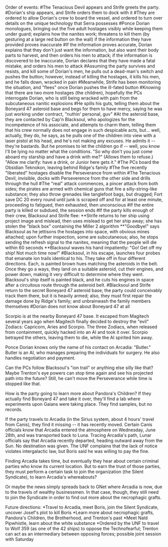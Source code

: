 Order of events:
#The Tenacious Devil appears and Strife greets the party.
#Dorian's ship appears, and Strife orders them to dock with it
#They are ordered to allow Dorian's crew to board the vessel, and ordered to turn over details on the unique technology that Serra possesses
#Ponce Dorian monologues, bringing out the five adult hostages visibly while keeping them under guard; explains how the nanites work; threatens to kill them (by gesturing at a large red button on the wall) if the information they have provided proves inaccurate
#If the information proves accurate, Dorian explains that they don't just want the information, but also want their body parts to harvest, and then orders his men to attack; if the information is discovered to be inaccurate, Dorian declares that they have made a fatal mistake, and orders his men to attack
#Assuming the party survives and resists, and kill some of Dorian's men, he pulls out a dead-man's switch and pushes the button; however, instead of killing the hostages, it kills his men, and he falls down, wracked in pain
#Meanwhile, Strife has been monitoring the situation, and &quot;flees&quot; once Dorian pushes the ill-fated button
#Knowing that there are two more hostages (the children), hopefully the PCs interrogate Dorian, who is still being wracked with pain from the subcutaneous nanitic explosions
#He spills his guts, telling them about the Boneyard 47 asteroid base and begs for them to have mercy, saying he was just working under contract, &quot;nuthin' personal, guv&quot;
#At the asteroid base, they are contacted by Cap'n Blacksoul, who apologizes for the incompetence of his associate, and attempts to charm them, telling them that his crew normally does not engage in such despicable acts, but... well, actually, they do, he says, as he pulls one of the children into view with a laser pistol at his head, and he's not making any excuses. He admits it -- they're bastards. But he promises to let the children go if -- well, you know I'll be lying no matter what the conditions. &quot;So why don't you just come aboard my starship and have a drink with me?&quot; (Allows them to refuse.) &quot;Allow me clarify: have a drink, or Junior here gets it.&quot;
#The PCs board the Obsidian Teknokon, leaving behind Ridge's family
#The five recently &quot;liberated&quot; hostages disable the Perseverance from within
#The Tenacious Devil, invisible, docks with Perseverence from the other side and drills through the hull
#The &quot;real&quot; attack commences, a pincer attack from both sides; the pirates are armed with chemical guns that fire a silly-string-like substance; they also throw grenades like tanglefoot bags, but drugged; Fort save DC 20 every round until junk is scraped off and for at least one minute, proceeding to fatigued, then exhausted, then unconscious
#If the entire party is killed or subdued, the session ends
#If the party kills enough of their crew, Blacksoul and Strife flee:
**Strife returns to her ship using project image and mislead, then uses mislead to get her ship away; she has stolen the &quot;black box&quot; containing the Miller 2 algorithm
**&quot;Goodbye!&quot; says Blacksoul as he jettisons the hostages into space, with obvious mines attached; upon further inspection, some are subcutaneous; also, he stops sending the refresh signal to the nanites, meaning that the people will die within 60 seconds
**Blacksoul waves his hand impatiently: &quot;Go! Get off my ship! Not much time now!&quot;
#Blacksoul, in his escape, launches four probes that emanate ion trails identical to his. They take off in four different directions. Each, is painted brown hues matching the asteroids in the belt. Once they go a ways, they land on a suitable asteroid, cut their engines, and power down, making it very difficult to determine where they went. Blacksoul's ship itself is painted black, and he cuts his engines in space after a circuitous route through the asteroid belt.
#Blacksoul and Strife return to the secret Boneyard 47 asteroid base; the party could conceivably track them there, but it is heavily armed; also, they must first repair the damage done by Ridge's family; and unbrainwash the family members themselves
#Dorian does not know about Boneyard 47 at all

Scorpio is at the nearby Boneyard 47 base. It escaped from Magitech several years ago when Magitech finally decided to destroy the &quot;evil&quot; Zodiacs: Capricorn, Aries and Scorpio. The three Zodiacs, when released from containment, quickly hacked into an AI and took it over. Scorpio betrayed the others, leaving them to die, while the AI spirited him away.

Ponce Dorian knows only the name of his contact on Arcadia: &quot;Butler.&quot; Butler is an AI, who manages preparing the individuals for surgery. He also handles negotiation and payment.

Can the PCs follow Blacksoul's &quot;ion trail&quot; or anything else silly like that? Maybe Trenton's eye powers can stop time again and see his projected path into the future? Still, he can't move the Perseverance while time is stopped like that.

How is the party going to learn more about Pandora's Children? If they actually find Boneyard 47 and take it over, they'll find a lab where experiments upon Gaians were taking place. They find samples, but no records.

If the party travels to Arcadia (in the Sirius system, about 4 hours' travel from Canis), they find it missing -- it has recently moved. Certain Canis officials know that Arcadia entered the atmosphere on Wednesday, June 28th, and was transported back to Luna. Tracing Arcadia's path, Lunar officials say that Arcadia recently departed, heading outward away from the Sun. No destination was given. The UNF complains that the lack of notice violates intergalactic law, but Boris said he was willing to pay the fine.

Finding Arcadia takes time, but eventually they hear about certain criminal parties who know its current location. But to earn the trust of those parties, they must perform a certain task to join the organization (the Silent Syndicate), to learn Arcadia's whereabouts?

Or maybe the news simply spreads back to GNet where Arcadia is now, due to the travels of wealthy businessmen. In that case, though, they still need to join the Syndicate in order to find out more about the necrophagic grafts.

Future directions:
*Travel to Arcadia, meet Boris, join the Silent Syndicate, uncover Josef's plot to kill Boris
*Learn more about necrophagic grafts, Pandora's Children, the Brotherhood, and Trenton's past
*Meet Nald Pipwhistle, learn about the white substance
*Ordered by the UNF to travel to Wolf 359 (as one of the 42 ships) to oppose the Technofearful; Trenton can act as an intermediary between opposing forces; possible joint session with Saturday

